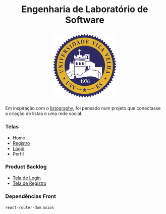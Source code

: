 <h1 align="center">
  <p align="center">Engenharia de Laboratório de Software</p>
  <img src="./public/logoUVV.png" alt="logo UVV" width="200">
</h1>

Em inspiração com o [listography](https://listography.com), foi pensado num projeto que conectasse a criação de listas e uma rede social. 

### Telas
* Home
* [Registro]((/doc/registro.MD))
* [Login](/doc/login.MD)
* Perfil

### Product Backlog
* [Tela de Login](/doc/login.MD)
* [Tela de Registro](/doc/registro.MD)

### Dependências Front
`react-router-dom`
`axios`